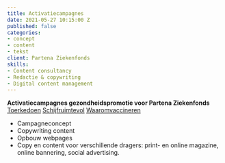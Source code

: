 ```yaml
---
title: Activatiecampagnes
date: 2021-05-27 10:15:00 Z
published: false
categories:
- concept
- content
- tekst
client: Partena Ziekenfonds
skills:
- Content consultancy
- Redactie & copywriting
- Digital content management
---
```


**Activatiecampagnes gezondheidspromotie voor Partena Ziekenfonds**
[Toerkedoen](https://www.partena-ziekenfonds.be/nl/tests/toerkedoen)
[Schijfruimtevol](https://www.partena-ziekenfonds.be/nl/tests/schijfruimtevol)
[Waaromvaccineren](https://www.partena-ziekenfonds.be/nl/tests/vaccins)

* Campagneconcept
* Copywriting content
* Opbouw webpages
* Copy en content voor verschillende dragers: print- en online magazine, online bannering, social advertising.
